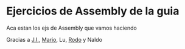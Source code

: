 # Ejercicios de Assembly de la guia
Aca estan los ejs de Assembly que vamos haciendo

Gracias a [J.I.](https://github.com/jignacio14), [Mario](https://github.com/Dayrustz7u7), Lu, [Rodo](https://github.com/RodoAlbornoz) y Naldo

